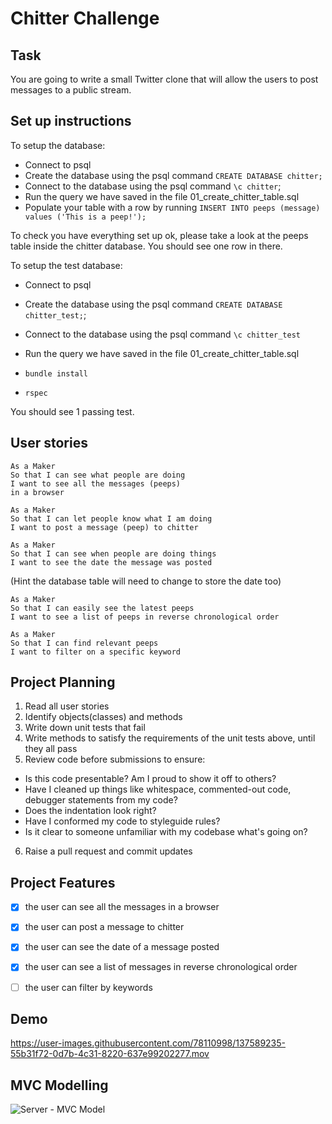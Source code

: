 # Chitter Challenge

## Task

You are going to write a small Twitter clone that will allow the users to post messages to a public stream.

## Set up instructions

To setup the database:

- Connect to psql
- Create the database using the psql command `CREATE DATABASE chitter;`
- Connect to the database using the psql command `\c chitter`;
- Run the query we have saved in the file 01_create_chitter_table.sql
- Populate your table with a row by running `INSERT INTO peeps (message) values ('This is a peep!');`

To check you have everything set up ok, please take a look at the peeps table inside the chitter database. You should see one row in there.

To setup the test database:

- Connect to psql
- Create the database using the psql
  command `CREATE DATABASE chitter_test;`;
- Connect to the database using the psql command `\c chitter_test`
- Run the query we have saved in the file 01_create_chitter_table.sql

- `bundle install`
- `rspec`

You should see 1 passing test.

## User stories

```
As a Maker
So that I can see what people are doing
I want to see all the messages (peeps)
in a browser
```

```
As a Maker
So that I can let people know what I am doing
I want to post a message (peep) to chitter
```

```
As a Maker
So that I can see when people are doing things
I want to see the date the message was posted
```

(Hint the database table will need to change to store the date too)

```
As a Maker
So that I can easily see the latest peeps
I want to see a list of peeps in reverse chronological order
```

```
As a Maker
So that I can find relevant peeps
I want to filter on a specific keyword
```

## Project Planning

1. Read all user stories
2. Identify objects(classes) and methods
3. Write down unit tests that fail
4. Write methods to satisfy the requirements of the unit tests above, until they all pass
5. Review code before submissions to ensure:

- Is this code presentable? Am I proud to show it off to others?
- Have I cleaned up things like whitespace, commented-out code, debugger statements from my code?
- Does the indentation look right?
- Have I conformed my code to styleguide rules?
- Is it clear to someone unfamiliar with my codebase what's going on?

6. Raise a pull request and commit updates

## Project Features

- [x] the user can see all the messages in a browser
- [x] the user can post a message to chitter
- [x] the user can see the date of a message posted
- [x] the user can see a list of messages in reverse chronological order
- [ ] the user can filter by keywords


## Demo

https://user-images.githubusercontent.com/78110998/137589235-55b31f72-0d7b-4c31-8220-637e99202277.mov

## MVC Modelling

![Server - MVC Model](https://s3.us-west-2.amazonaws.com/secure.notion-static.com/3289ba85-ac74-433d-9635-bb89ab2ee551/Screenshot_2021-10-15_at_14.46.04.png?X-Amz-Algorithm=AWS4-HMAC-SHA256&X-Amz-Credential=AKIAT73L2G45O3KS52Y5%2F20211015%2Fus-west-2%2Fs3%2Faws4_request&X-Amz-Date=20211015T134710Z&X-Amz-Expires=86400&X-Amz-Signature=2d44882fbc36891918fcef5903373d564b667f31bacddeb9081b5e06a69728d6&X-Amz-SignedHeaders=host&response-content-disposition=filename%20%3D%22Screenshot%25202021-10-15%2520at%252014.46.04.png%22)

